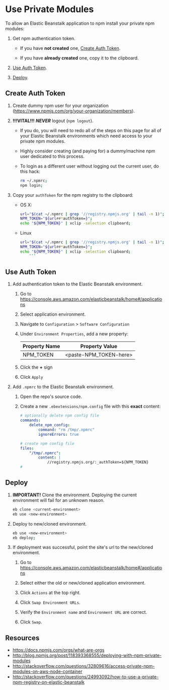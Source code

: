# Use Private Modules
To allow an Elastic Beanstalk application to npm install your private npm modules:

1. Get npm authentication token.

    * If you have **not created** one, [Create Auth Token](#create-auth-token).

    * If you have **already created** one, copy it to the clipboard.

2. [Use Auth Token](use-auth-token).

3. [Deploy](deploy).

## Create Auth Token

1. Create dummy npm user for your organization (https://www.npmjs.com/org/your-organization/members).

2. **!!!VITAL!!!** ***NEVER*** logout (`npm logout`).

    * If you do, you will need to redo all of the steps on this page for all of your Elastic Beanstalk environments which need access to your private npm modules.

    * Highly consider creating (and paying for) a dummy/machine npm user dedicated to this process.

    * To login as a different user without logging out the current user, do this hack:

        ```bash
        rm ~/.npmrc;
        npm login;
        ```

3. Copy your `authToken` for the npm registry to the clipboard:

    * OS X:

        ```bash
        url="$(cat ~/.npmrc | grep '//registry.npmjs.org' | tail -n 1)";
        NPM_TOKEN="${url##*authToken=}";
        echo "${NPM_TOKEN}" | xclip -selection clipboard;
        ```

    * Linux

        ```bash
        url="$(cat ~/.npmrc | grep '//registry.npmjs.org' | tail -n 1)";
        NPM_TOKEN="${url##*authToken=}";
        echo "${NPM_TOKEN}" | xclip -selection clipboard;
            ```

## Use Auth Token

1. Add authentication token to the Elastic Beanstalk environment.

    1. Go to https://console.aws.amazon.com/elasticbeanstalk/home#/applications

    2. Select application environment.

    3. Navigate to `Configuration` > `Software Configuration`

    4. Under `Environment Properties`, add a new property:

        | Property Name  | Property Value           |
        | -------------- | --------------           |
        | NPM_TOKEN      | \<paste-NPM_TOKEN-here\> |

    5. Click the **+** sign

    6. Click `Apply`

2. Add `.npmrc` to the Elastic Beanstalk environment.

    1. Open the repo's source code.

    2. Create a new `.ebextensions/npm.config` file with this **exact** content:

        ```yaml
        # optionally delete npm config file
        commands:
            delete_npm_config:
                command: "rm /tmp/.npmrc"
                ignoreErrors: true

        # create npm config file
        files:
            "/tmp/.npmrc":
                content: |
                    //registry.npmjs.org/:_authToken=${NPM_TOKEN}
        #
        ```

## Deploy
  
1. **IMPORTANT!** Clone the environment. Deploying the current environment will fail for an unknown reason.

    ```bash
    eb clone <current-environment>
    eb use <new-environment>
    ```

2. Deploy to new/cloned environment.

    ```bash
    eb use <new-environment>
    eb deploy;
    ```

3. If deployment was successful, point the site's url to the new/cloned environment.

    1. Go to https://console.aws.amazon.com/elasticbeanstalk/home#/applications

    2. Select either the old or new/cloned application environment.

    3. Click `Actions` at the top right.

    4. Click `Swap Environment URLs`.

    5. Verify the `Environment name` and `Environment URL` are correct.

    6. Click `Swap`.

## Resources
* https://docs.npmjs.com/orgs/what-are-orgs
* http://blog.npmjs.org/post/118393368555/deploying-with-npm-private-modules
* http://stackoverflow.com/questions/32809616/access-private-npm-modules-on-aws-node-container
* http://stackoverflow.com/questions/24993092/how-to-use-a-private-npm-registry-on-elastic-beanstalk
